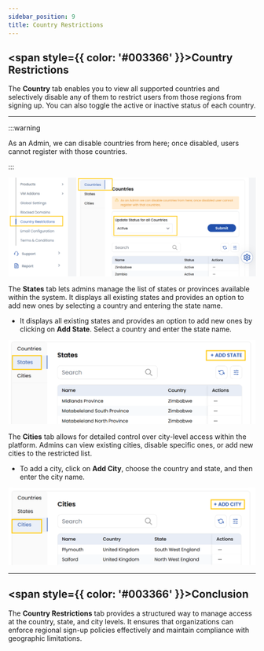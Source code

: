```yaml
---
sidebar_position: 9
title: Country Restrictions 
---
```


## <span style={{ color: '#003366' }}>Country Restrictions</span>

The **Country** tab enables you to view all supported countries and selectively disable any of them to restrict users from those regions from signing up. You can also toggle the active or inactive status of each country.

-----

:::warning

As an Admin, we can disable countries from here; once disabled, users cannot register with those countries.

:::

![Country Restrictions List](images/country_res_1.png)

The **States** tab lets admins manage the list of states or provinces available within the system. It displays all existing states and provides an option to add new ones by selecting a country and entering the state name. 

- It displays all existing states and provides an option to add new ones by clicking on **Add State**. Select a country and enter the state name.

![States Management](images/country_res_2.png)

The **Cities** tab allows for detailed control over city-level access within the platform. Admins can view existing cities, disable specific ones, or add new cities to the restricted list. 

- To add a city, click on **Add City**, choose the country and state, and then enter the city name.

![Cities Management](images/country_res_3.png)

-----

## <span style={{ color: '#003366' }}>Conclusion</span>

The **Country Restrictions** tab provides a structured way to manage access at the country, state, and city levels. It ensures that organizations can enforce regional sign-up policies effectively and maintain compliance with geographic limitations.
